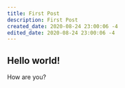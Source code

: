 ```yaml
---
title: First Post
description: First Post
created_date: 2020-08-24 23:00:06 -4
edited_date: 2020-08-24 23:00:06 -4
---
```

## Hello world!

How are you?